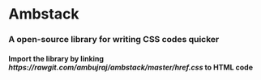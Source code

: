 
# Ambstack
<h3>A open-source library for writing CSS codes quicker</h3>
<h4>Import the library by linking <b><i>https://rawgit.com/ambujraj/ambstack/master/href.css</i></b> to HTML code</h4> 
